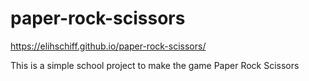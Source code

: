 # paper-rock-scissors
 https://elihschiff.github.io/paper-rock-scissors/


This is a simple school project to make the game Paper Rock Scissors
